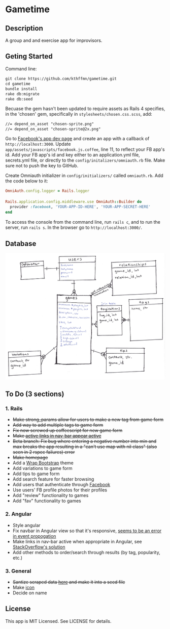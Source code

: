 # Gametime

## Description

A group and and exercise app for improvisors.

## Geting Started
Command line:
```
git clone https://github.com/kthffmn/gametime.git
cd gametime
bundle install
rake db:migrate
rake db:seed
```
Becuase the gem hasn't been updated to require assets as Rails 4 specifies, in the 'chosen' gem, specifically in `stylesheets/chosen.css.scss`, add:
```
//= depend_on_asset "chosen-sprite.png"
//= depend_on_asset "chosen-sprite@2x.png"
```
Go to [Facebook's app dev page](https://developers.facebook.com/apps) and create an app with a callback of `http://localhost:3000`. Update `app/assets/javascripts/facebook.js.coffee`, line 11, to reflect your FB app's id. Add your FB app's id and key either to an application.yml file, secrets.yml file, or directly to the `config/initalizers/omniauth.rb` file. Make sure not to push the key to GitHub.

Create Omniauth initializer in `config/initializers/` called `omniauth.rb`. Add the code below to it:
```ruby
OmniAuth.config.logger = Rails.logger

Rails.application.config.middleware.use OmniAuth::Builder do
  provider :facebook, 'YOUR-APP-ID-HERE', 'YOUR-APP-SECRET-HERE'
end
```

To access the console from the command line, run `rails c`, and to run the server, run `rails s`. In the browser go to `http://localhost:3000/`.

## Database

![Picture of database schema](https://raw.githubusercontent.com/kthffmn/gametime/master/public/img/database_schema.png)

## To Do (3 sections)

### 1. Rails
* ~~Make strong_params allow for users to make a new tag from game form~~
* ~~Add way to add multiple tags to game form~~
* ~~Fix now screwed up coffeescript for new game form~~
* ~~Make [active links in nav-bar appear active](http://stackoverflow.com/questions/9862524/twitter-bootstrap-pills-with-rails-3-2-2)~~
* ~~Beta branch: Fix bug where entering a negative number into min and max breaks the app resulting in a "can't use map with nil class" (also seen in 2 rspec failures) error~~
* ~~Make homepage~~
* Add a [Wrap Bootstrap](https://wrapbootstrap.com/themes) theme
* Add variations to game form
* Add tips to game form
* Add search feature for faster browsing
* Add users that authenticate through [Facebook](http://railscasts.com/episodes/360-facebook-authentication)
* Use users' FB profile photos for their profiles
* Add "review" functionality to games
* Add "fav" functionality to games

### 2. Angular
* Style angular
* Fix navbar in Angular view so that it's responsive, [seems to be an error in event propogation](https://github.com/angular/angular.js/issues/1674)
* Make links in nav-bar active when appropriate in Angular, see [StackOverflow's solution](http://stackoverflow.com/questions/16199418/how-do-i-implement-the-bootstrap-navbar-active-class-with-angular-js)
* Add other methods to order/search through results (by tag, popularity, etc.)

### 3. General
* ~~Santize scraped data [here](https://github.com/kthffmn/sanitization_practice) and make it into a seed file~~
* Make [icon](http://designexemplars.files.wordpress.com/2011/06/thonet-bentwood-chair.jpg)
* Decide on name

## License

This app is MIT Licensed. See LICENSE for details.
